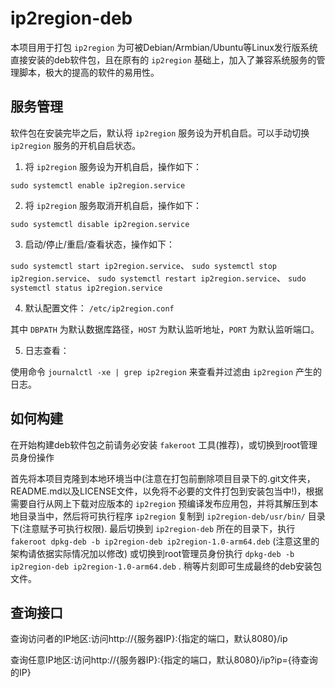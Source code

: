 # ip2region-deb

本项目用于打包 `ip2region` 为可被Debian/Armbian/Ubuntu等Linux发行版系统直接安装的deb软件包，且在原有的 `ip2region` 基础上，加入了兼容系统服务的管理脚本，极大的提高的软件的易用性。

## 服务管理

软件包在安装完毕之后，默认将 `ip2region` 服务设为开机自启。可以手动切换 `ip2region` 服务的开机自启状态。

1. 将 `ip2region` 服务设为开机自启，操作如下：

`sudo systemctl enable ip2region.service`

2. 将 `ip2region` 服务取消开机自启，操作如下：

`sudo systemctl disable ip2region.service`

3. 启动/停止/重启/查看状态，操作如下：

`sudo systemctl start ip2region.service`、 `sudo systemctl stop ip2region.service`、 `sudo systemctl restart ip2region.service`、 `sudo systemctl status ip2region.service`

4. 默认配置文件： `/etc/ip2region.conf`

其中 `DBPATH` 为默认数据库路径，`HOST` 为默认监听地址，`PORT` 为默认监听端口。

5. 日志查看：

使用命令 `journalctl -xe | grep ip2region` 来查看并过滤由 `ip2region` 产生的日志。

## 如何构建

在开始构建deb软件包之前请务必安装 `fakeroot` 工具(推荐)，或切换到root管理员身份操作

首先将本项目克隆到本地环境当中(注意在打包前删除项目目录下的.git文件夹，README.md以及LICENSE文件，以免将不必要的文件打包到安装包当中!)，根据需要自行从网上下载对应版本的 `ip2region` 预编译发布应用包，并将其解压到本地目录当中，然后将可执行程序 `ip2region` 复制到 `ip2region-deb/usr/bin/` 目录下(注意赋予可执行权限). 最后切换到 `ip2region-deb` 所在的目录下，执行 `fakeroot dpkg-deb -b ip2region-deb ip2region-1.0-arm64.deb` (注意这里的架构请依据实际情况加以修改) 或切换到root管理员身份执行 `dpkg-deb -b ip2region-deb ip2region-1.0-arm64.deb` . 稍等片刻即可生成最终的deb安装包文件。

## 查询接口

查询访问者的IP地区:访问http://{服务器IP}:{指定的端口，默认8080}/ip

查询任意IP地区:访问http://{服务器IP}:{指定的端口，默认8080}/ip?ip={待查询的IP}
